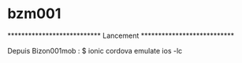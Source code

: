 # bzm001



*************************** Lancement ***************************

Depuis Bizon001mob : $ ionic cordova emulate ios -lc
